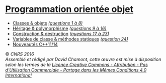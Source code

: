 # [Programmation orientée objet](README.md.md)

  - [Classes & objets](TheorieClassesObjets.md) *[(questions 1 à 8)](CoefsObjets.md)*
  - [Héritage & polymorphisme](TheorieHeritagePolymorphisme.md) *[(questions 9 à 16)](CoefsObjets#a9Cr%C3%A9ationduTesteurdebase.md)*
  - [Construction & destruction](TheorieConstruction.md) *[(questions 17 à 23)](CoefsObjets#a17Constructeursdetesteurs.md)*
  - [Variables de classe & méthodes statiques](TheorieObjetsStatiques.md) *[(question 24)](#a24RendrelaclasseTesteursstatique.md)*
  - [Nouveautés C++11/14](TheorieObjetsCpp11.md)

  
  
© *CNRS 2016*  
*Assemblé et rédigé par David Chamont, cette œuvre est mise à disposition selon les termes de la [Licence Creative Commons - Attribution - Pas d’Utilisation Commerciale - Partage dans les Mêmes Conditions 4.0 International](http://creativecommons.org/licenses/by-nc-sa/4.0/)*
